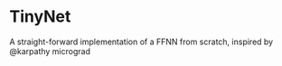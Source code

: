 # TinyNet
A straight-forward implementation of  a FFNN from scratch, inspired by @karpathy micrograd
